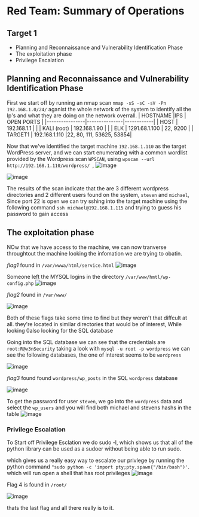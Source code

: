 # Red Team: Summary of Operations

## **Target 1**
  - Planning and Reconnaissance and Vulnerability Identification Phase
  - The exploitation phase
  - Privilege Escalation

## Planning and Reconnaissance and Vulnerability Identification Phase

First we start off by running an nmap scan `nmap -sS -sC -sV -Pn 192.168.1.0/24/` aganist the whole network of the system to identify all the Ip's and what they are doing on the network overrall. 
| HOSTNAME       |IPS            | OPEN PORTS |
|----------------|---------------|------------|
| HOST           | 192.168.1.1   |            |
| KALI (root)    | 192.168.1.90  |            |
| ELK            | 1291.68.1.100 | 22, 9200   |
| TARGET1        | 192.168.1.110 |22, 80, 111, 53625, 53854|


Now that we've identified the target machine `192.168.1.110` as the target WordPress server, and we can start enumerating  with a common wordlist provided by the Wordpress scan `WPSCAN`, using `wpscan --url http://192.168.1.110/wordpress/ `,
![image](https://user-images.githubusercontent.com/86163817/131775063-0ee3e241-73bf-460c-8dc0-f05a7fc8a0fc.png)

![image](https://user-images.githubusercontent.com/86163817/131775078-3095908b-888c-4baa-98c7-060caa9aac61.png)


The results of the scan indicate that the are 3 different wordpress directories and 2 different users found on the system, `steven` and `michael`, Since port 22 is open we can try sshing into the target machine using the following 
command `ssh michael@192.168.1.115` and trying to guess his password to gain access


## The exploitation phase
NOw that we have access to the machine, we can now tranverse throughtout the machine looking the infomation we are trying to obatin.

*flag1*
found in `/var/wwwa/html/service.html`
![image](https://user-images.githubusercontent.com/86163817/131773722-f0adfe46-e450-444e-93d5-2f8347cf783b.png)

Someone left the MYSQL logins in the directory `/var/www/hmtl/wp-config.php`
![image](https://user-images.githubusercontent.com/86163817/131773816-0c367f07-90af-4cb7-b958-994bec8ce977.png)

*flag2*
found in `/var/www/`

![image](https://user-images.githubusercontent.com/86163817/131773834-08b54074-2997-4911-a120-5503fd3b8d85.png)


Both of these flags take some time to find but they weren't that diffcult at all. they're located in similar directories that would  be of interest, While looking 0also looking for the SQL database

Going into the SQL database we can see that the credentials are `root:R@v3nSecurity` taking a look with `mysql -u root -p wordpress` we can see the following databases, the one of interest seems to be `wordpress`



![image](https://user-images.githubusercontent.com/86163817/131773781-f066a986-1490-4e7f-ab0f-edd209660a4e.png)

*flag3* found found `wordpress/wp_posts` in the SQL `wordpress` database

![image](https://user-images.githubusercontent.com/86163817/131773648-ad484222-0144-4f7c-8833-c7be7d477ff8.png)

To get the password for user `steven`, we go into the `wordpress` data and select the `wp_users` and you will find both michael and stevens hashs in the table
![image](https://user-images.githubusercontent.com/86163817/131773676-20d4f752-0154-46c0-bd43-fc8727d3f04d.png)


### Privilege Escalation
To Start off Privilege Esclation we do sudo -l, which  shows us that all of the python library can be used as a sudoer without being able to run sudo.

which gives us a really easy way to escalate our privlege by running the python command `"sudo python -c 'import pty;pty.spawn{"/bin/bash")'`. which will run open a shell that has root privileges
![image](https://user-images.githubusercontent.com/86163817/131773577-172d4240-8c01-499c-b317-fd6d631670db.png)


Flag 4 is found in `/root/`

![image](https://user-images.githubusercontent.com/86163817/131773596-701d7753-6169-4e5b-950e-028ac1cf1452.png)

thats the last flag and all there really is to it.

